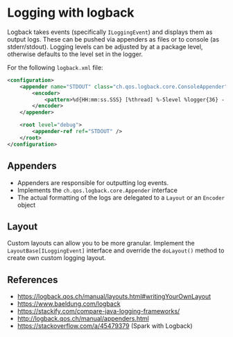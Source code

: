 # Logging with logback

Logback takes events (specifically `ILoggingEvent`) and displays them as output logs. These can be pushed via appenders as files
or to console (as stderr/stdout). Logging levels can be adjusted by at a package level, otherwise defaults to the level set in 
the <root> logger.

For the following `logback.xml` file:
```xml
<configuration>
    <appender name="STDOUT" class="ch.qos.logback.core.ConsoleAppender">
        <encoder>
            <pattern>%d{HH:mm:ss.SSS} [%thread] %-5level %logger{36} - %msg%n</pattern>
        </encoder>
    </appender>

    <root level="debug">
        <appender-ref ref="STDOUT" />
    </root>
</configuration>
```

## Appenders

- Appenders are responsible for outputting log events.
- Implements the `ch.qos.logback.core.Appender` interface
- The actual formatting of the logs are delegated to a `Layout` or an `Encoder` object

## Layout
Custom layouts can allow you to be more granular. Implement the `LayoutBase[ILoggingEvent]` interface and override the 
`doLayout()` method to create own custom logging layout.

## References
- https://logback.qos.ch/manual/layouts.html#writingYourOwnLayout 
- https://www.baeldung.com/logback
- https://stackify.com/compare-java-logging-frameworks/
- http://logback.qos.ch/manual/appenders.html
- https://stackoverflow.com/a/45479379 (Spark with Logback)